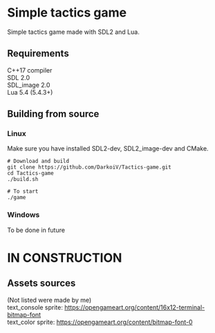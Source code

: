 # Simple tactics game
Simple tactics game made with SDL2 and Lua.

## Requirements
C++17 compiler  
SDL 2.0    
SDL_image 2.0  
Lua 5.4 (5.4.3+)

## Building from source
### Linux
Make sure you have installed SDL2-dev, SDL2_image-dev and CMake.  
```console
# Download and build
git clone https://github.com/DarkoiV/Tactics-game.git
cd Tactics-game
./build.sh

# To start
./game
```

### Windows
To be done in future

# IN CONSTRUCTION

## Assets sources
(Not listed were made by me)\
text_console sprite: https://opengameart.org/content/16x12-terminal-bitmap-font  
text_color sprite: https://opengameart.org/content/bitmap-font-0  
